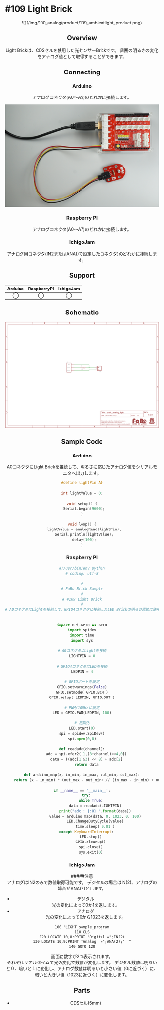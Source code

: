 # #109 Light Brick

<center>![](/img/100_analog/product/109_ambientlight_product.png)
<!--COLORME-->

## Overview
Light Brickは、CDSセルを使用した光センサーBrickです。
周囲の明るさの変化をアナログ値として取得することができます。


## Connecting
### Arduino
アナログコネクタ(A0〜A5)のどれかに接続します。

![](/img/100_analog/connect/109_ambientlight_connect.png)

### Raspberry PI
アナログコネクタ(A0〜A7)のどれかに接続します。

### IchigoJam
アナログ用コネクタ(IN2またはANA()で設定したコネクタ)のどれかに接続します。

## Support
|Arduino|RaspberryPI|IchigoJam|
|:--:|:--:|:--:|
|◯|◯|◯|

## Schematic
![](/img/100_analog/schematic/109_ambientlight_schematic.png)

## Sample Code
### Arduino
A0コネクタにLight Brickを接続して、明るさに応じたアナログ値をシリアルモニタへ出力します。

```c
#define lightPin A0

int lightValue = 0;

void setup() {
  Serial.begin(9600);
}

void loop() {
  lightValue = analogRead(lightPin);
  Serial.println(lightValue);
  delay(100);
}
```

### Raspberry PI
```python
#!/usr/bin/env python
# coding: utf-8

#
# FaBo Brick Sample
#
# #109 Light Brick
#
# A0コネクタにLightを接続して、GPIO4コネクタに接続したLED Brickの明るさ調節に使用しています。


import RPi.GPIO as GPIO
import spidev
import time
import sys

# A0コネクタにLightを接続
LIGHTPIN = 0

# GPIO4コネクタにLEDを接続
LEDPIN = 4

# GPIOポートを設定
GPIO.setwarnings(False)
GPIO.setmode( GPIO.BCM )
GPIO.setup( LEDPIN, GPIO.OUT )

# PWM/100Hzに設定
LED = GPIO.PWM(LEDPIN, 100)

# 初期化
LED.start(0)
spi = spidev.SpiDev()
spi.open(0,0)

def readadc(channel):
	adc = spi.xfer2([1,(8+channel)<<4,0])
	data = ((adc[1]&3) << 8) + adc[2]
	return data

def arduino_map(x, in_min, in_max, out_min, out_max):
	return (x - in_min) * (out_max - out_min) // (in_max - in_min) + out_min

if __name__ == '__main__':
	try:
		while True:
			data = readadc(LIGHTPIN)
			print("adc : {:8} ".format(data))
			value = arduino_map(data, 0, 1023, 0, 100)
			LED.ChangeDutyCycle(value)
			time.sleep( 0.01 )
	except KeyboardInterrupt:
		LED.stop()
		GPIO.cleanup()
		spi.close()
		sys.exit(0)
```

### IchigoJam
#####注意<br>アナログはIN2のみで数値取得可能です。
デジタルの場合はIN(2)、アナログの場合がANA(2)とします。

- デジタル<br>
光の変化によって0か1を返します。<br>
- アナログ<br>
光の変化によって0から1023を返します。<br>

```Basic
100 'LIGHT_sample_program
110 CLS
120 LOCATE 10,8:PRINT "Digital =";IN(2)
130 LOCATE 10,9:PRINT "Analog  =";ANA(2);"  "
140 GOTO 120
```

画面に数字が2つ表示されます。<br>
それぞれリアルタイムで光の変化で数値が変化します。
デジタル数値は明るいと０、暗いと１に変化し、アナログ数値は明るいと小さい値（0に近づく）に、暗いと大きい値（1023に近づく）に変化します。

## Parts
- CDSセル(5mm)
